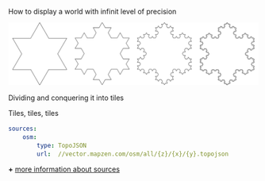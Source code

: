 
How to display a world with infinit level of precision 

![](imgs/koch.png)

Dividing and conquering it into tiles



Tiles, tiles, tiles

```yaml
sources:
    osm:
        type: TopoJSON
        url:  //vector.mapzen.com/osm/all/{z}/{x}/{y}.topojson
 ```
 
 **+** [more information about sources](https://mapzen.com/documentation/tangram/sources/)